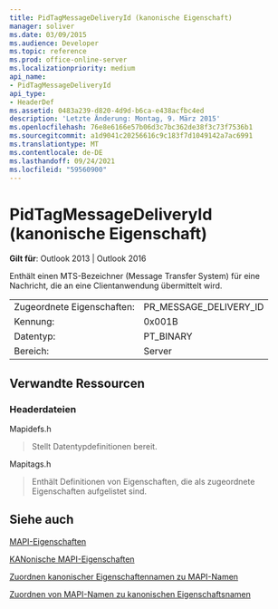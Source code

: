 ```yaml
---
title: PidTagMessageDeliveryId (kanonische Eigenschaft)
manager: soliver
ms.date: 03/09/2015
ms.audience: Developer
ms.topic: reference
ms.prod: office-online-server
ms.localizationpriority: medium
api_name:
- PidTagMessageDeliveryId
api_type:
- HeaderDef
ms.assetid: 0483a239-d820-4d9d-b6ca-e438acfbc4ed
description: 'Letzte Änderung: Montag, 9. März 2015'
ms.openlocfilehash: 76e8e6166e57b06d3c7bc362de38f3c73f7536b1
ms.sourcegitcommit: a1d9041c20256616c9c183f7d1049142a7ac6991
ms.translationtype: MT
ms.contentlocale: de-DE
ms.lasthandoff: 09/24/2021
ms.locfileid: "59560900"
---
```

# <a name="pidtagmessagedeliveryid-canonical-property"></a>PidTagMessageDeliveryId (kanonische Eigenschaft)

  
  
**Gilt für**: Outlook 2013 | Outlook 2016 
  
Enthält einen MTS-Bezeichner (Message Transfer System) für eine Nachricht, die an eine Clientanwendung übermittelt wird.
  
|||
|:-----|:-----|
|Zugeordnete Eigenschaften:  <br/> |PR_MESSAGE_DELIVERY_ID  <br/> |
|Kennung:  <br/> |0x001B  <br/> |
|Datentyp:  <br/> |PT_BINARY  <br/> |
|Bereich:  <br/> |Server  <br/> |
   
## <a name="related-resources"></a>Verwandte Ressourcen

### <a name="header-files"></a>Headerdateien

Mapidefs.h
  
> Stellt Datentypdefinitionen bereit.
    
Mapitags.h
  
> Enthält Definitionen von Eigenschaften, die als zugeordnete Eigenschaften aufgelistet sind.
    
## <a name="see-also"></a>Siehe auch



[MAPI-Eigenschaften](mapi-properties.md)
  
[KANonische MAPI-Eigenschaften](mapi-canonical-properties.md)
  
[Zuordnen kanonischer Eigenschaftennamen zu MAPI-Namen](mapping-canonical-property-names-to-mapi-names.md)
  
[Zuordnen von MAPI-Namen zu kanonischen Eigenschaftsnamen](mapping-mapi-names-to-canonical-property-names.md)

